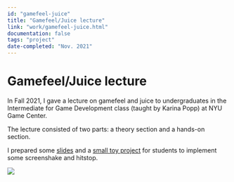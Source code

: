 ```yaml
---
id: "gamefeel-juice"
title: "Gamefeel/Juice lecture"
link: "work/gamefeel-juice.html"
documentation: false
tags: "project"
date-completed: "Nov. 2021"
---
```

Gamefeel/Juice lecture
======================

In Fall 2021, I gave a lecture on gamefeel and juice to undergraduates in the Intermediate for Game Development class (taught by Karina Popp) at NYU Game Center.

The lecture consisted of two parts: a theory section and a hands-on section.

I prepared some [slides](https://docs.google.com/presentation/d/1LM_ch-NtIlEJu10MeQNV5VTnlfvwIEBpT7yYC2g5Ksk/edit?usp=sharing) and a [small toy project](https://github.com/frojo/strongcat) for students to implement some screenshake and hitstop.

![](../assets/strongcat.gif)